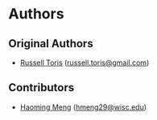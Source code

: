 # Authors

## Original Authors

- [Russell Toris](https://github.com/rctoris) (russell.toris@gmail.com)

## Contributors

- [Haoming Meng](https://github.com/techming/) (hmeng29@wisc.edu)
